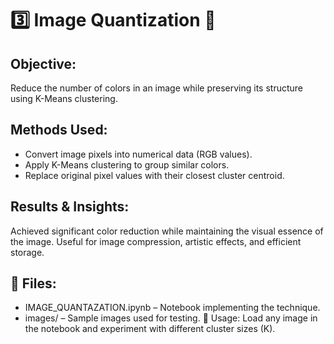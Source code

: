 # 3️⃣ Image Quantization 🎨
## Objective:
Reduce the number of colors in an image while preserving its structure using K-Means clustering.

## Methods Used:

- Convert image pixels into numerical data (RGB values).
- Apply K-Means clustering to group similar colors.
- Replace original pixel values with their closest cluster centroid.
## Results & Insights:

Achieved significant color reduction while maintaining the visual essence of the image.
Useful for image compression, artistic effects, and efficient storage.
## 📂 Files:

- IMAGE_QUANTAZATION.ipynb – Notebook implementing the technique.
- images/ – Sample images used for testing.
🔹 Usage:
Load any image in the notebook and experiment with different cluster sizes (K).
